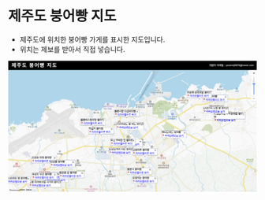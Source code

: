 # 제주도 붕어빵 지도
- 제주도에 위치한 붕어빵 가게를 표시한 지도입니다.
- 위치는 제보를 받아서 직접 넣습니다.

![붕어빵 지도](./images/bungeoppang-map.png)
